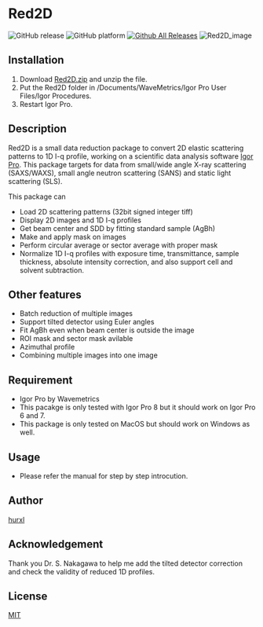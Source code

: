 # Red2D
![GitHub release](https://img.shields.io/github/release/hurxl/Red2D.svg)
![GitHub platform](https://img.shields.io/badge/platform-Igor%20Pro-brightgreen.svg)
[![Github All Releases](https://img.shields.io/github/downloads/hurxl/Red2D/total.svg)]()
![Red2D_image](https://user-images.githubusercontent.com/52224108/60145474-1d91e280-9801-11e9-891f-739cd63bf8f3.png)


## Installation

1. Download [Red2D.zip](https://github.com/hurxl/Red2D/releases/latest) and unzip the file.
2. Put the Red2D folder in /Documents/WaveMetrics/Igor Pro User Files/Igor Procedures.
3. Restart Igor Pro.


## Description

Red2D is a small data reduction package to convert 2D elastic scattering patterns to 1D I-q profile, working on a scientific data analysis software [Igor Pro](https://www.wavemetrics.com/). This package targets for data from small/wide angle X-ray scattering (SAXS/WAXS), small angle neutron scattering (SANS) and static light scattering (SLS).

This package can
- Load 2D scattering patterns (32bit signed integer tiff)
- Display 2D images and 1D I-q profiles
- Get beam center and SDD by fitting standard sample (AgBh)
- Make and apply mask on images
- Perform circular average or sector average with proper mask
- Normalize 1D I-q profiles with exposure time, transmittance, sample thickness, absolute intensity correction, and also support cell and solvent subtraction.


## Other features

- Batch reduction of multiple images
- Support tilted detector using Euler angles
- Fit AgBh even when beam center is outside the image
- ROI mask and sector mask avilable
- Azimuthal profile
- Combining multiple images into one image


## Requirement

- Igor Pro by Wavemetrics
- This pacakge is only tested with Igor Pro 8 but it should work on Igor Pro 6 and 7.
- This package is only tested on MacOS but should work on Windows as well.


## Usage

- Please refer the manual for step by step introcution.


## Author

[hurxl](https://www.shibayamalab.issp.u-tokyo.ac.jp/li-xiang)

## Acknowledgement

Thank you Dr. S. Nakagawa to help me add the tilted detector correction and check the validity of reduced 1D profiles.

## License

[MIT](http://b4b4r07.mit-license.org)
